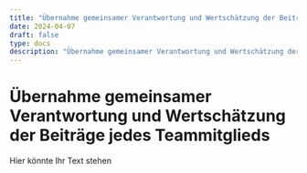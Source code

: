 ```yaml
---
title: "Übernahme gemeinsamer Verantwortung und Wertschätzung der Beiträge jedes Teammitglieds"
date: 2024-04-07
draft: false
type: docs
description: "Übernahme gemeinsamer Verantwortung und Wertschätzung der Beiträge jedes Teammitglieds"
---
```


# Übernahme gemeinsamer Verantwortung und Wertschätzung der Beiträge jedes Teammitglieds

Hier könnte Ihr Text stehen